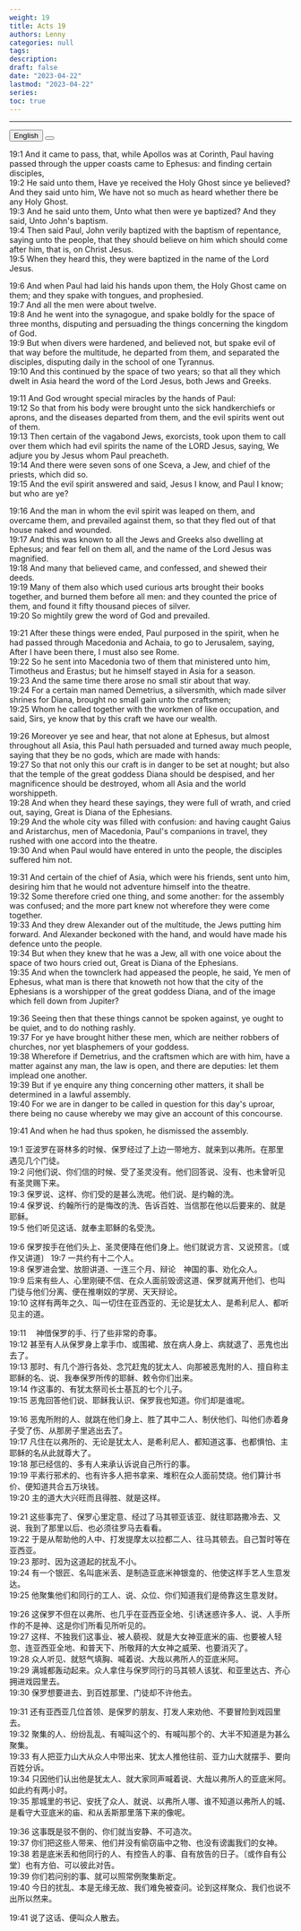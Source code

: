 ```yaml
---
weight: 19
title: Acts 19
authors: Lenny
categories: null
tags: 
description: 
draft: false
date: "2023-04-22"
lastmod: "2023-04-22"
series:
toc: true
---
```



<!--more-->
---

<!-- Tab links -->
<div class="tab">
  <button class="tablinks active" onclick="tablabel(event, 'english')">English</button>
  <button class="tablinks" onclick="tablabel(event, 'chinese')"></button>
  
</div>

<!-- Tab content -->
<div id="english" class="tabcontent" style="display:block">

19:1 And it came to pass, that, while Apollos was at Corinth, Paul having passed through the upper coasts came to Ephesus: and finding certain disciples,  
19:2 He said unto them, Have ye received the Holy Ghost since ye believed? And they said unto him, We have not so much as heard whether there be any Holy Ghost.  
19:3 And he said unto them, Unto what then were ye baptized? And they said, Unto John's baptism.  
19:4 Then said Paul, John verily baptized with the baptism of repentance, saying unto the people, that they should believe on him which should come after him, that is, on Christ Jesus.  
19:5 When they heard this, they were baptized in the name of the Lord Jesus.  

19:6 And when Paul had laid his hands upon them, the Holy Ghost came on them; and they spake with tongues, and prophesied.  
19:7 And all the men were about twelve.  
19:8 And he went into the synagogue, and spake boldly for the space of three months, disputing and persuading the things concerning the kingdom of God.  
19:9 But when divers were hardened, and believed not, but spake evil of that way before the multitude, he departed from them, and separated the disciples, disputing daily in the school of one Tyrannus.  
19:10 And this continued by the space of two years; so that all they which dwelt in Asia heard the word of the Lord Jesus, both Jews and Greeks.  

19:11 And God wrought special miracles by the hands of Paul:  
19:12 So that from his body were brought unto the sick handkerchiefs or aprons, and the diseases departed from them, and the evil spirits went out of them.  
19:13 Then certain of the vagabond Jews, exorcists, took upon them to call over them which had evil spirits the name of the LORD Jesus, saying, We adjure you by Jesus whom Paul preacheth.  
19:14 And there were seven sons of one Sceva, a Jew, and chief of the priests, which did so.  
19:15 And the evil spirit answered and said, Jesus I know, and Paul I know; but who are ye?  

19:16 And the man in whom the evil spirit was leaped on them, and overcame them, and prevailed against them, so that they fled out of that house naked and wounded.  
19:17 And this was known to all the Jews and Greeks also dwelling at Ephesus; and fear fell on them all, and the name of the Lord Jesus was magnified.  
19:18 And many that believed came, and confessed, and shewed their deeds.  
19:19 Many of them also which used curious arts brought their books together, and burned them before all men: and they counted the price of them, and found it fifty thousand pieces of silver.  
19:20 So mightily grew the word of God and prevailed.  

19:21 After these things were ended, Paul purposed in the spirit, when he had passed through Macedonia and Achaia, to go to Jerusalem, saying, After I have been there, I must also see Rome.  
19:22 So he sent into Macedonia two of them that ministered unto him, Timotheus and Erastus; but he himself stayed in Asia for a season.  
19:23 And the same time there arose no small stir about that way.  
19:24 For a certain man named Demetrius, a silversmith, which made silver shrines for Diana, brought no small gain unto the craftsmen;  
19:25 Whom he called together with the workmen of like occupation, and said, Sirs, ye know that by this craft we have our wealth.  

19:26 Moreover ye see and hear, that not alone at Ephesus, but almost throughout all Asia, this Paul hath persuaded and turned away much people, saying that they be no gods, which are made with hands:  
19:27 So that not only this our craft is in danger to be set at nought; but also that the temple of the great goddess Diana should be despised, and her magnificence should be destroyed, whom all Asia and the world worshippeth.  
19:28 And when they heard these sayings, they were full of wrath, and cried out, saying, Great is Diana of the Ephesians.  
19:29 And the whole city was filled with confusion: and having caught Gaius and Aristarchus, men of Macedonia, Paul's companions in travel, they rushed with one accord into the theatre.  
19:30 And when Paul would have entered in unto the people, the disciples suffered him not.  

19:31 And certain of the chief of Asia, which were his friends, sent unto him, desiring him that he would not adventure himself into the theatre.  
19:32 Some therefore cried one thing, and some another: for the assembly was confused; and the more part knew not wherefore they were come together.  
19:33 And they drew Alexander out of the multitude, the Jews putting him forward. And Alexander beckoned with the hand, and would have made his defence unto the people.  
19:34 But when they knew that he was a Jew, all with one voice about the space of two hours cried out, Great is Diana of the Ephesians.  
19:35 And when the townclerk had appeased the people, he said, Ye men of Ephesus, what man is there that knoweth not how that the city of the Ephesians is a worshipper of the great goddess Diana, and of the image which fell down from Jupiter?  

19:36 Seeing then that these things cannot be spoken against, ye ought to be quiet, and to do nothing rashly.  
19:37 For ye have brought hither these men, which are neither robbers of churches, nor yet blasphemers of your goddess.  
19:38 Wherefore if Demetrius, and the craftsmen which are with him, have a matter against any man, the law is open, and there are deputies: let them implead one another.  
19:39 But if ye enquire any thing concerning other matters, it shall be determined in a lawful assembly.  
19:40 For we are in danger to be called in question for this day's uproar, there being no cause whereby we may give an account of this concourse.  

19:41 And when he had thus spoken, he dismissed the assembly.  
</div>

<div id="chinese" class="tabcontent">

19:1 亚波罗在哥林多的时候、保罗经过了上边一带地方、就来到以弗所。在那里遇见几个门徒。  
19:2 问他们说、你们信的时候、受了圣灵没有。他们回答说、没有、也未曾听见有圣灵赐下来。  
19:3 保罗说、这样、你们受的是甚么洗呢。他们说、是约翰的洗。  
19:4 保罗说、约翰所行的是悔改的洗、告诉百姓、当信那在他以后要来的、就是耶稣。  
19:5 他们听见这话、就奉主耶稣的名受洗。  

19:6 保罗按手在他们头上、圣灵便降在他们身上。他们就说方言、又说预言。〔或作又讲道〕
19:7 一共约有十二个人。  
19:8 保罗进会堂、放胆讲道、一连三个月、辩论　神国的事、劝化众人。  
19:9 后来有些人、心里刚硬不信、在众人面前毁谤这道、保罗就离开他们、也叫门徒与他们分离、便在推喇奴的学房、天天辩论。  
19:10 这样有两年之久、叫一切住在亚西亚的、无论是犹太人、是希利尼人、都听见主的道。  

19:11 　神借保罗的手、行了些非常的奇事。  
19:12 甚至有人从保罗身上拿手巾、或围裙、放在病人身上、病就退了、恶鬼也出去了。  
19:13 那时、有几个游行各处、念咒赶鬼的犹太人、向那被恶鬼附的人、擅自称主耶稣的名、说、我奉保罗所传的耶稣、敕令你们出来。  
19:14 作这事的、有犹太祭司长士基瓦的七个儿子。  
19:15 恶鬼回答他们说、耶稣我认识、保罗我也知道。你们却是谁呢。  

19:16 恶鬼所附的人、就跳在他们身上、胜了其中二人、制伏他们、叫他们赤着身子受了伤、从那房子里逃出去了。  
19:17 凡住在以弗所的、无论是犹太人、是希利尼人、都知道这事、也都惧怕、主耶稣的名从此就尊大了。  
19:18 那已经信的、多有人来承认诉说自己所行的事。  
19:19 平素行邪术的、也有许多人把书拿来、堆积在众人面前焚烧。他们算计书价、便知道共合五万块钱。  
19:20 主的道大大兴旺而且得胜、就是这样。  

19:21 这些事完了、保罗心里定意、经过了马其顿亚该亚、就往耶路撒冷去、又说、我到了那里以后、也必须往罗马去看看。  
19:22 于是从帮助他的人中、打发提摩太以拉都二人、往马其顿去。自己暂时等在亚西亚。  
19:23 那时、因为这道起的扰乱不小。  
19:24 有一个银匠、名叫底米丢、是制造亚底米神银龛的、他使这样手艺人生意发达。  
19:25 他聚集他们和同行的工人、说、众位、你们知道我们是倚靠这生意发财。  

19:26 这保罗不但在以弗所、也几乎在亚西亚全地、引诱迷惑许多人、说、人手所作的不是神、这是你们所看见所听见的。  
19:27 这样、不独我们这事业、被人藐视、就是大女神亚底米的庙、也要被人轻忽、连亚西亚全地、和普天下、所敬拜的大女神之威荣、也要消灭了。  
19:28 众人听见、就怒气填胸、喊着说、大哉以弗所人的亚底米阿。  
19:29 满城都轰动起来。众人拿住与保罗同行的马其顿人该犹、和亚里达古、齐心拥进戏园里去。  
19:30 保罗想要进去、到百姓那里、门徒却不许他去。  

19:31 还有亚西亚几位首领、是保罗的朋友、打发人来劝他、不要冒险到戏园里去。  
19:32 聚集的人、纷纷乱乱、有喊叫这个的、有喊叫那个的、大半不知道是为甚么聚集。  
19:33 有人把亚力山大从众人中带出来、犹太人推他往前、亚力山大就摆手、要向百姓分诉。  
19:34 只因他们认出他是犹太人、就大家同声喊着说、大哉以弗所人的亚底米阿。如此约有两小时。  
19:35 那城里的书记、安抚了众人、就说、以弗所人哪、谁不知道以弗所人的城、是看守大亚底米的庙、和从丢斯那里落下来的像呢。  

19:36 这事既是驳不倒的、你们就当安静、不可造次。  
19:37 你们把这些人带来、他们并没有偷窃庙中之物、也没有谤讟我们的女神。  
19:38 若是底米丢和他同行的人、有控告人的事、自有放告的日子。〔或作自有公堂〕也有方伯、可以彼此对告。  
19:39 你们若问别的事、就可以照常例聚集断定。  
19:40 今日的扰乱、本是无缘无故、我们难免被查问。论到这样聚众、我们也说不出所以然来。  

19:41 说了这话、便叫众人散去。  
</div>